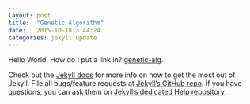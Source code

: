```yaml
---
layout: post
title:  "Genetic Algorithm"
date:   2015-10-18 3:44:24
categories: jekyll update
---
```

Hello World. How do I put a link in? [genetic-alg].

Check out the [Jekyll docs][jekyll] for more info on how to get the most out of Jekyll. File all bugs/feature requests at [Jekyll’s GitHub repo][jekyll-gh]. If you have questions, you can ask them on [Jekyll’s dedicated Help repository][jekyll-help].

[jekyll]:      http://jekyllrb.com
[jekyll-gh]:   https://github.com/jekyll/jekyll
[jekyll-help]: https://github.com/jekyll/jekyll-help
[genetic-alg]: http://billhass.me/genetic/my_results.html
